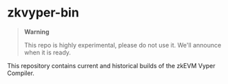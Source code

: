 # zkvyper-bin

> **Warning**
> 
> This repo is highly experimental, please do not use it.
> We'll announce when it is ready.

This repository contains current and historical builds of the zkEVM Vyper Compiler. 
